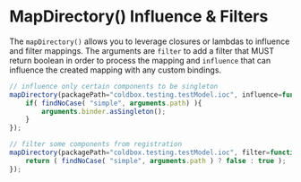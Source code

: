 # MapDirectory() Influence & Filters

The `mapDirectory()` allows you to leverage closures or lambdas to influence and filter mappings. The arguments are `filter` to add a filter that MUST return boolean in order to process the mapping and `influence` that can influence the created mapping with any custom bindings.

```javascript
// influence only certain components to be singleton
mapDirectory(packagePath="coldbox.testing.testModel.ioc", influence=function(binder, path){
    if( findNoCase( "simple", arguments.path) ){
        arguments.binder.asSingleton();
    }
});

// filter some components from registration
mapDirectory(packagePath="coldbox.testing.testModel.ioc", filter=function(path){
    return ( findNoCase( "simple", arguments.path ) ? false : true );
});
```
